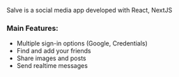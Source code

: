 Salve is a social media app developed with React, NextJS

### Main Features:

- Multiple sign-in options (Google, Credentials)
- Find and add your friends
- Share images and posts
- Send realtime messages

